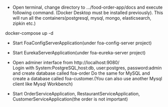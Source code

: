 
- Open terminal, change directory to .../food-order-app/docs and execute following command.
  (Docker Desktop must be installed previously). 
  This will run all the containers(postgresql, mysql, mongo, elasticsearch, zipkin etc.)

docker-compose up -d

- Start FoaConfigServerApplication(under foa-config-server project)
- Start EurekaServerApplication(under foa-eureka-server project)

- Open adminer interface from http://localhost:9080/  
Login with System:PostgreSQL,host:db, user:postgres, password:admin and create database called foa-order 
Do the same for MySQL and create a database called foa-customer.(You can also use another Mysql client like Mysql Workbench)
  
- Start OrderServiceApplication, RestaurantServiceApplication, CustomerServiceApplication(the order is not important)

